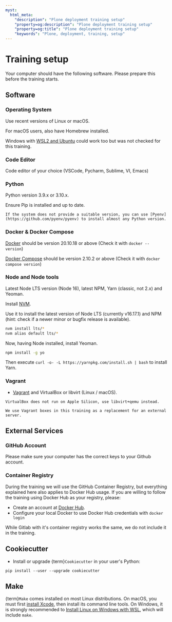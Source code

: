 ```yaml
---
myst:
  html_meta:
    "description": "Plone deployment training setup"
    "property=og:description": "Plone deployment training setup"
    "property=og:title": "Plone deployment training setup"
    "keywords": "Plone, deployment, training, setup"
---
```


# Training setup

Your computer should have the following software.
Please prepare this before the training starts.

## Software

### Operating System

Use recent versions of Linux or macOS.

For macOS users, also have Homebrew installed.

Windows with [WSL2 and Ubuntu](https://ubuntu.com/tutorials/install-ubuntu-on-wsl2-on-windows-10) could work too but was not checked for this training.

### Code Editor

Code editor of your choice (VSCode, Pycharm, Sublime, VI, Emacs)

### Python

Python version 3.9.x or 3.10.x.

Ensure Pip is installed and up to date.

```{tip}
If the system does not provide a suitable version, you can use [Pyenv](https://github.com/pyenv/pyenv) to install almost any Python version.
```

### Docker & Docker Compose

[Docker](https://docs.docker.com/get-docker/) should be version 20.10.18 or above (Check it with `docker --version`)

[Docker Compose](https://docs.docker.com/compose/install/) should be version 2.10.2 or above (Check it with `docker compose version`)


### Node and Node tools

Latest Node LTS version (Node 16), latest NPM, Yarn (classic, not 2.x) and Yeoman.

Install [NVM](https://github.com/nvm-sh/nvm/blob/master/README.md).

Use it to install the latest version of Node LTS (currently v16.17.1) and NPM (hint: check if a newer minor or bugfix release is available).

```bash
nvm install lts/*
nvm alias default lts/*
```

Now, having Node installed, install Yeoman.

```bash
npm install -g yo
```

Then execute `curl -o- -L https://yarnpkg.com/install.sh | bash` to install Yarn.

### Vagrant

- [Vagrant](https://www.vagrantup.com/downloads) and VirtualBox or libvirt (Linux / macOS).

```{warning}
VirtualBox does not run on Apple Silicon, use libvirt+qemu instead.
```

```{note}
We use Vagrant boxes in this training as a replacement for an external server.
```

## External Services

### GitHub Account

Please make sure your computer has the correct keys to your Github account.

### Container Registry

During the training we will use the GitHub Container Registry, but everything explained here also applies to Docker Hub usage.
If you are willing to follow the training using Docker Hub as your registry, please:

- Create an account at [Docker Hub](https://hub.docker.com/).
- Configure your local Docker to use Docker Hub credentials with `docker login`

While Gitlab with it's container registry works the same, we do not include it in the training.

## Cookiecutter

- Install or upgrade {term}`Cookiecutter` in your user's Python:

```shell
pip install --user --upgrade cookiecutter
```

## Make

{term}`Make` comes installed on most Linux distributions.
On macOS, you must first [install Xcode](https://developer.apple.com/xcode/resources/), then install its command line tools.
On Windows, it is strongly recommended to [Install Linux on Windows with WSL](https://learn.microsoft.com/en-us/windows/wsl/install), which will include `make`.
